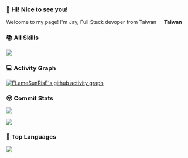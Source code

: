 ### 👋 Hi! Nice to see you!

Welcome to my page! I'm Jay, Full Stack devoper from Taiwan <img src="https://cdn-icons-png.flaticon.com/512/24/24170.png" width="13"/> <b>Taiwan</b>


### 📚 All Skills

![](https://skillicons.dev/icons?perline=15&i=github,gitlab,git,twitter,stackoverflow,vscode,idea,vim,atom,js,ts,html,css,bootstrap,jquery,nodejs,python,java,react,vue,spring,nuxtjs,maven,mongo,redis,mysql,md,regex,aws,azure,linux,bash,docker,nginx,jenkins)

### 💻 Activity Graph

[![FLameSunRisE's github activity graph](https://github-readme-activity-graph.cyclic.app/graph?username=FLameSunRisE)](https://github.com/FLameSunRisE/github-readme-activity-graph)

### 😜 Commit Stats

![](https://github-readme-stats.vercel.app/api?username=FLameSunRisE&count_private=true&show_icons=true&theme=radical&show_owner=true)

![](https://github-profile-trophy.vercel.app/?username=FLameSunRisE&theme=radical&row=1)

### 🦁 Top Languages

![](https://github-readme-stats.vercel.app/api/top-langs/?username=FLameSunRisE&layout=compact&theme=dark)
